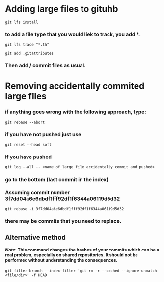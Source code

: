 # Adding large files to gituhb

`git lfs install`

### to add a file type that you would liek to track, you add *.<fileType>

`git lfs trace "*.th" ` 

`git add .gitattributes `


### Then add / commit  files as usual. 


# Removing accidentally commited large files 

### if anything goes wrong with the following approach, type:
`git rebase --abort`

### if you have not pushed just use:

`git reset --head soft `

### If you have pushed

`git log --all -- <name_of_large_file_accidentally_commit_and_pushed>`

### go to the  bottom (last commit in the index) 

### Assuming commit number 3f7dd04a6e6dbdf1fff92df1f6344a06119d5d32

`git rebase -i 3f7dd04a6e6dbdf1fff92df1f6344a06119d5d32`

### there may be commits that you need to replace. 

## Alternative method

#### *Note*: This command changes the hashes of your commits which can be a real problem, especially on shared repositories. It should not be performed without understanding the consequences.

`git filter-branch --index-filter 'git rm -r --cached --ignore-unmatch <file/dir>' -f HEAD `
